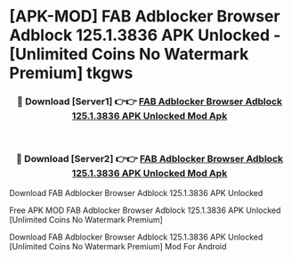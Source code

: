 # [APK-MOD] FAB Adblocker Browser Adblock 125.1.3836 APK Unlocked - [Unlimited Coins No Watermark Premium] tkgws



<div align="center">
<h3>🔴 Download [Server1] 👉👉 <a href="https://momento.my/?title=FAB_Adblocker_Browser_Adblock_125.1.3836_APK_Unlocked">FAB Adblocker Browser Adblock 125.1.3836 APK Unlocked Mod Apk</a></h3><br>

<h3>🔴 Download [Server2] 👉👉 <a href="https://momento.my/?title=FAB_Adblocker_Browser_Adblock_125.1.3836_APK_Unlocked">FAB Adblocker Browser Adblock 125.1.3836 APK Unlocked Mod Apk</a></h3>
</div>



Download FAB Adblocker Browser Adblock 125.1.3836 APK Unlocked 

Free APK MOD FAB Adblocker Browser Adblock 125.1.3836 APK Unlocked [Unlimited Coins No Watermark Premium]

Download FAB Adblocker Browser Adblock 125.1.3836 APK Unlocked [Unlimited Coins No Watermark Premium] Mod For Android
